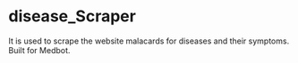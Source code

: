 # disease_Scraper
It is used to scrape the website malacards for diseases and their symptoms.
Built for Medbot.
